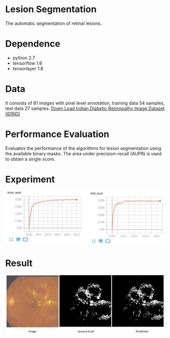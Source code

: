 # Lesion Segmentation
The automatic segmentation of retinal lesions.

# Dependence
* python 2.7 
* tensorflow 1.6
* tensorlayer 1.8

# Data
It consists of 81 images with pixel level annotation, training data 54 samples, test data 27 samples.
[Down Load Indian Diabetic Retinopathy Image Dataset (IDRiD)](https://ieee-dataport.org/open-access/indian-diabetic-retinopathy-image-dataset-idrid)

# Performance Evaluation
Evaluates the performance of the algorithms for lesion segmentation using the available binary masks. The area under precision-recall (AUPR) is used to obtain a single score.

# Experiment
<img src="img/2.jpg" width="580">

# Result
<img src="img/1.jpg" width="580">

